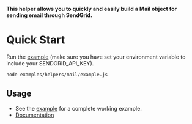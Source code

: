 **This helper allows you to quickly and easily build a Mail object for sending email through SendGrid.**

# Quick Start

Run the [example](https://github.com/sendgrid/sendgrid-nodejs/tree/master/examples) (make sure you have set your environment variable to include your SENDGRID_API_KEY).

```bash
node examples/helpers/mail/example.js
```

## Usage

- See the [example](https://github.com/sendgrid/sendgrid-nodejs/tree/master/examples) for a complete working example.
- [Documentation](https://sendgrid.com/docs/API_Reference/Web_API_v3/Mail/overview.html)